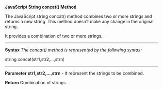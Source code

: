 **JavaScript String concat() Method**

The JavaScript string concat() method combines two or more strings and returns a new string. This method doesn't make any change in the original string.

It provides a combination of two or more strings.

--------------------------------

**Syntax**
_The concat() method is represented by the following syntax:_

string.concat(str1,str2,...,strn) 

-------------------------------------

**Parameter**
**str1,str2,...,strn** - It represent the strings to be combined.

**Return**
Combination of strings.
